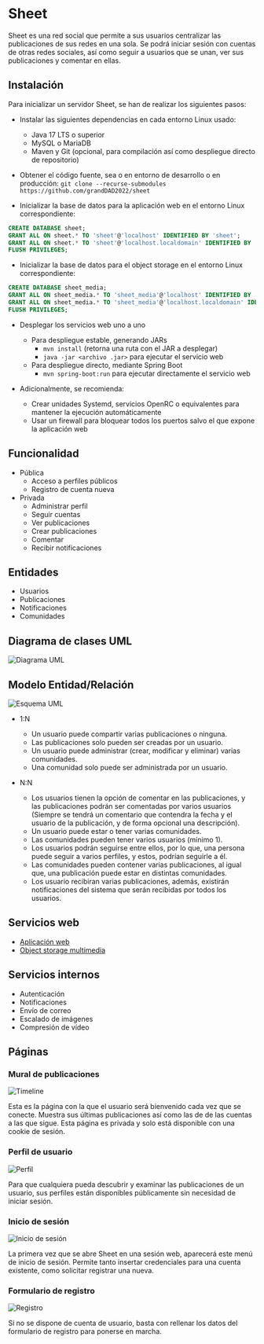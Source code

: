 # Sheet

Sheet es una red social que permite a sus usuarios centralizar las publicaciones de sus redes en una sola.
Se podrá iniciar sesión con cuentas de otras redes sociales,
así como seguir a usuarios que se unan, ver sus publicaciones y comentar en ellas.

## Instalación
Para inicializar un servidor Sheet, se han de realizar los siguientes pasos:

- Instalar las siguientes dependencias en cada entorno Linux usado:
    - Java 17 LTS o superior
    - MySQL o MariaDB
    - Maven y Git (opcional, para compilación así como despliegue directo de repositorio)

- Obtener el código fuente, sea o en entorno de desarrollo o en producción: `git clone --recurse-submodules https://github.com/grandDAD2022/sheet`

- Inicializar la base de datos para la aplicación web en el entorno Linux correspondiente:

```sql
CREATE DATABASE sheet;
GRANT ALL ON sheet.* TO 'sheet'@'localhost' IDENTIFIED BY 'sheet';
GRANT ALL ON sheet.* TO 'sheet'@'localhost.localdomain' IDENTIFIED BY 'sheet';
FLUSH PRIVILEGES;
```

- Inicializar la base de datos para el object storage en el entorno Linux correspondiente:

```sql
CREATE DATABASE sheet_media;
GRANT ALL ON sheet_media.* TO 'sheet_media'@'localhost' IDENTIFIED BY 'sheet_media';
GRANT ALL ON sheet_media.* TO 'sheet_media'@'localhost.localdomain' IDENTIFIED BY 'sheet_media';
FLUSH PRIVILEGES;
```

- Desplegar los servicios web uno a uno
    - Para despliegue estable, generando JARs
      - `mvn install` (retorna una ruta con el JAR a desplegar)
      - `java -jar <archivo .jar>` para ejecutar el servicio web
    - Para despliegue directo, mediante Spring Boot
      - `mvn spring-boot:run` para ejecutar directamente el servicio web

- Adicionalmente, se recomienda:
    - Crear unidades Systemd, servicios OpenRC o equivalentes para mantener la ejecución automáticamente
    - Usar un firewall para bloquear todos los puertos salvo el que expone la aplicación web

## Funcionalidad
- Pública
    - Acceso a perfiles públicos
    - Registro de cuenta nueva
- Privada
    - Administrar perfil
    - Seguir cuentas
    - Ver publicaciones
    - Crear publicaciones
    - Comentar
    - Recibir notificaciones

## Entidades
- Usuarios
- Publicaciones
- Notificaciones
- Comunidades

## Diagrama de clases UML

![Diagrama UML](img/diagramaUML.png)

## Modelo Entidad/Relación

![Esquema UML](img/modelo_er.png)

- 1:N
    - Un usuario puede compartir varias publicaciones o ninguna.
    - Las publicaciones solo pueden ser creadas por un usuario.
    - Un usuario puede administrar (crear, modificar y eliminar) varias comunidades.
    - Una comunidad solo puede ser administrada por un usuario.

- N:N
    - Los usuarios tienen la opción de comentar en las publicaciones, y las publicaciones podrán ser comentadas por varios usuarios (Siempre se tendrá un comentario que contendra la fecha y el usuario de la publicación, y de forma opcional una descripción).
    - Un usuario puede estar o tener varias comunidades.
    - Las comunidades pueden tener varios usuarios (mínimo 1).
    - Los usuarios podrán seguirse entre ellos, por lo que, una persona puede seguir a varios perfiles, y estos, podrían seguirle a él.
    - Las comunidades pueden contener varias publicaciones, al igual que, una publicación puede estar en distintas comunidades.
    - Los usuario recibiran varias publicaciones, además, existirán notificaciones del sistema que serán recibidas por todos los usuarios.

## Servicios web
- [Aplicación web](https://github.com/grandDAD2022/sheet-ui)
- [Object storage multimedia](https://github.com/grandDAD2022/sheet-media)

## Servicios internos
- Autenticación
- Notificaciones
- Envío de correo
- Escalado de imágenes
- Compresión de vídeo

## Páginas

### Mural de publicaciones

![Timeline](img/timeline.png)

Esta es la página con la que el usuario será bienvenido cada vez que se conecte.
Muestra sus últimas publicaciones así como las de de las cuentas a las que sigue.
Esta página es privada y solo está disponible con una cookie de sesión.

### Perfil de usuario

![Perfil](img/profile.png)

Para que cualquiera pueda descubrir y examinar las publicaciones de un usuario,
sus perfiles están disponibles públicamente sin necesidad de iniciar sesión.

### Inicio de sesión

![Inicio de sesión](img/login.png)

La primera vez que se abre Sheet en una sesión web, aparecerá este menú de inicio de sesión.
Permite tanto insertar credenciales para una cuenta existente, como solicitar registrar una nueva.

### Formulario de registro

![Registro](img/signup.png)

Si no se dispone de cuenta de usuario, basta con rellenar los datos del formulario de registro
para ponerse en marcha.
